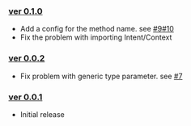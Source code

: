 ### [ver 0.1.0](https://github.com/shiraji/create-intent-inspection/releases/tag/v0.1.0)

* Add a config for the method name. see [#9](https://github.com/shiraji/create-intent-inspection/issues/9)[#10](https://github.com/shiraji/create-intent-inspection/issues/10)
* Fix the problem with importing Intent/Context

### [ver 0.0.2](https://github.com/shiraji/create-intent-inspection/releases/tag/v0.0.2)

* Fix problem with generic type parameter. see [#7](https://github.com/shiraji/create-intent-inspection/issues/7)

### [ver 0.0.1](https://github.com/shiraji/create-intent-inspection/releases/tag/v0.0.1)

* Initial release